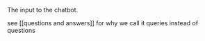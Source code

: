 The input to the chatbot.

see [[questions and answers]] for why we call it queries instead of questions